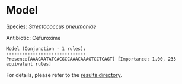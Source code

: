 
# Model

Species: *Streptococcus pneumoniae*

Antibiotic: Cefuroxime

```
Model (Conjunction - 1 rules):
------------------------------
Presence(AAAGAATATCACGCCAAACAAAGTCCTCAGT) [Importance: 1.00, 233 equivalent rules]

```

For details, please refer to the [results directory](../../../../../results/scm_b/streptococcus%20pneumoniae/cefuroxime/repeat_2/).

